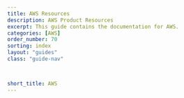 ```yaml
---
title: AWS Resources
description: AWS Product Resources
excerpt: This guide contains the documentation for AWS.
categories: [AWS]
order_number: 70
sorting: index
layout: "guides"
class: "guide-nav"



short_title: AWS
---
```


